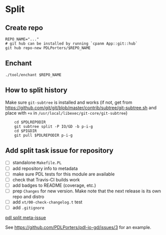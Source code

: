 # Split

## Create repo

```
REPO_NAME="..."
# git hub can be installed by running `cpanm App::git::hub`
git hub repo-new PDLPorters/$REPO_NAME
```

## Enchant

```shell
./tool/enchant $REPO_NAME
```


## How to split history
Make sure `git-subtree` is installed and works (if not, get from
https://github.com/git/git/blob/master/contrib/subtree/git-subtree.sh and place
with `+x` in `/usr/local/libexec/git-core/git-subtree`)
```shell
    cd $PDLREPODIR
    git subtree split -P IO/GD -b p-i-g
    cd $PIGDIR
    git pull $PDLREPODIR p-i-g
```

## Add split task issue for repository

- [ ] standalone `Makefile.PL`
- [ ] add repository info to metadata
- [ ] make sure PDL tests for this module are available
- [ ] check that Travis-CI builds work
- [ ] add badges to README (coverage, etc.)
- [ ] prep `Changes` for new version. Make note that the next release is its own repo and distro
- [ ] add `xt/00-check-changelog.t` test
- [ ] add `.gitignore`

[pdl split meta-issue](https://github.com/PDLPorters/pdl/issues/119)

See <https://github.com/PDLPorters/pdl-io-gd/issues/3> for an example.
